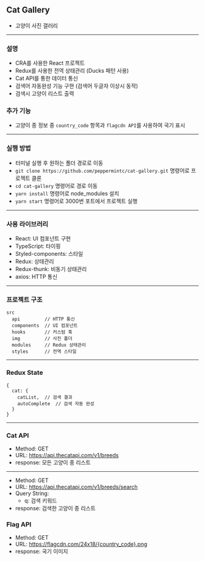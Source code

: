 ## Cat Gallery

- 고양이 사진 갤러리

---

### 설명

- CRA를 사용한 React 프로젝트
- Redux를 사용한 전역 상태관리 (Ducks 패턴 사용)
- Cat API를 통한 데이터 통신
- 검색어 자동완성 기능 구현 (검색어 두글자 이상시 동작)
- 검색시 고양이 리스트 출력

### 추가 기능

- 고양이 종 정보 중 `country_code` 항목과 `flagcdn API`를 사용하여 국기 표시

---

### 실행 방법

- 터미널 실행 후 원하는 폴더 경로로 이동
- `git clone https://github.com/peppermintc/cat-gallery.git` 명령어로 프로젝트 클론
- `cd cat-gallery` 명령어로 경로 이동
- `yarn install` 명령어로 node_modules 설치
- `yarn start` 명령어로 3000번 포트에서 프로젝트 실행

---

### 사용 라이브러리

- React: UI 컴포넌트 구현
- TypeScript: 타이핑
- Styled-components: 스타일
- Redux: 상태관리
- Redux-thunk: 비동기 상태관리
- axios: HTTP 통신

---

### 프로젝트 구조

```
src
  api         // HTTP 통신
  components  // UI 컴포넌트
  hooks       // 커스텀 훅
  img         // 사진 폴더
  modules     // Redux 상태관리
  styles      // 전역 스타일
```

---

### Redux State

```
{
  cat: {
    catList,  // 검색 결과
    autoComplete  // 검색 자동 완성
  }
}
```

---

### Cat API

- Method: GET
- URL: https://api.thecatapi.com/v1/breeds
- response: 모든 고양이 종 리스트

---

- Method: GET
- URL: https://api.thecatapi.com/v1/breeds/search
- Query String:
  - q: 검색 키워드
- response: 검색한 고양이 종 리스트

### Flag API

- Method: GET
- URL: https://flagcdn.com/24x18/{country_code}.png
- response: 국기 이미지
